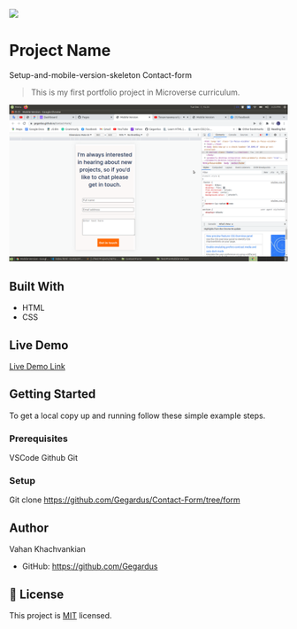![](https://img.shields.io/badge/Microverse-blueviolet)

# Project Name

Setup-and-mobile-version-skeleton
Contact-form

> This is my first portfolio project in Microverse curriculum.

![screenshot](./app_screenshot.png)

## Built With

- HTML
- CSS

## Live Demo

[Live Demo Link](https://gegardus.github.io/Contact-Form/)

## Getting Started

To get a local copy up and running follow these simple example steps.

### Prerequisites

VSCode
Github
Git

### Setup

Git clone https://github.com/Gegardus/Contact-Form/tree/form

## Author

Vahan Khachvankian

- GitHub: https://github.com/Gegardus

## 📝 License

This project is [MIT](./MIT.md) licensed.

